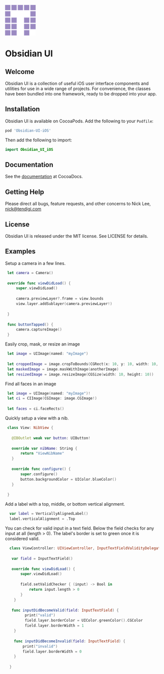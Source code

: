 ![Tendigi Logo](assets/logo.png)
# Obsidian UI

## Welcome

Obsidian UI is a collection of useful iOS user interface components and utilities for use in a wide range of projects.  For convenience, the classes have been bundled into one framework, ready to be dropped into your app.

## Installation

Obsidian UI is available on CocoaPods.
Add the following to your `Podfile`:

```ruby
pod 'Obsidian-UI-iOS'
```

Then add the following to import:

```swift
import Obsidian_UI_iOS 
```

## Documentation

See the [documentation](http://cocoadocs.org/docsets/Obsidian-UI-iOS) at CocoaDocs.

## Getting Help

Please direct all bugs, feature requests, and other concerns to Nick Lee, <nick@tendigi.com>

## License

Obsidian UI is released under the MIT license. See LICENSE for details.

## Examples

Setup a camera in a few lines.

   ```swift
    let camera = Camera()

    override func viewDidLoad() {
        super.viewDidLoad()
        
        camera.previewLayer?.frame = view.bounds
        view.layer.addSublayer(camera.previewLayer!)
        
    }
    
    func buttonTapped() {
        camera.captureImage()
    }
   ```

Easily crop, mask, or resize an image

   ```swift
    let image = UIImage(named: "myImage")
    
    let croppedImage = image.cropToBounds(CGRect(x: 10, y: 10, width: 10, height: 10))
    let maskedImage = image.maskWithImage(anotherImage)
    let resizedImage = image.resizeImage(CGSize(width: 10, height: 10))
   ```

Find all faces in an image

   ```swift
    let image = UIImage(named: "myImage")!
    let ci = CIImage(CGImage: image.CGImage!)

    let faces = ci.faceRects()
   ```

Quickly setup a view with a nib. 

   ```swift
    class View: NibView {
    
      @IBOutlet weak var button: UIButton!
    
      override var nibName: String {
          return "ViewNibName"
      }
    
      override func configure() {
          super.configure()
          button.backgroundColor = UIColor.blueColor()
      }

    }
   ```

Add a label with a top, middle, or bottom vertical alignment.

  ```swift
    var label = VerticallyAlignedLabel()
    label.verticalAlignment = .Top
  ```


You can check for valid input in a text field. Below the field checks for any input at all (length > 0). The label's
border is set to green once it is considered valid.

  ```swift
	class ViewController: UIViewController, InputTextFieldValidityDelegate {

     var field = InputTextField()
    
     override func viewDidLoad() {
         super.viewDidLoad()
        
         field.setValidChecker { (input) -> Bool in
             return input.length > 0
         }
      }

     func inputDidBecomeValid(field: InputTextField) {
           print("valid")
           field.layer.borderColor = UIColor.greenColor().CGColor
           field.layer.borderWidth = 1
      }
    
      func inputDidBecomeInvalid(field: InputTextField) {
          print("invalid")
          field.layer.borderWidth = 0
      }

	}
  ```